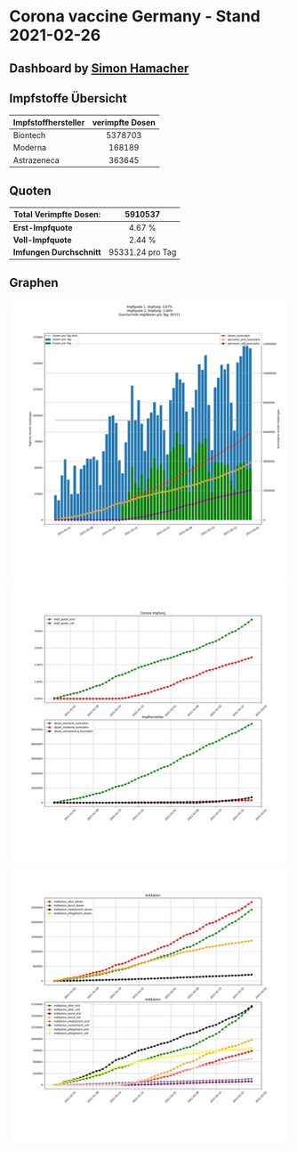# Corona vaccine Germany - Stand 2021-02-26
## Dashboard by [Simon Hamacher](https://www.shamacher.eu)
## Impfstoffe Übersicht
**Impfstoffhersteller** | **verimpfte Dosen**
-------- | :--------:
Biontech | 5378703
Moderna | 168189
Astrazeneca | 363645


## Quoten
**Total Verimpfte Dosen:** | 5910537
-------- | :--------:
**Erst-Impfquote** | 4.67 %
**Voll-Impfquote** | 2.44 %
**Imfungen Durchschnitt** | 95331.24 pro Tag
## Graphen
<img src="Impfungen-Corona-01.jpg" alt="Corona-1" title="optionaler Titel" />
<img src="Impfungen-Corona-02.jpg" alt="Corona-2" title="optionaler Titel" />
<img src="Impfungen-Corona-03.jpg" alt="Corona-3" title="optionaler Titel" />

